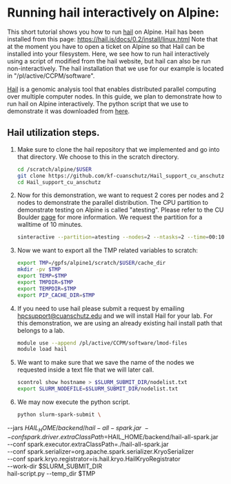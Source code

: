 Running hail interactively on Alpine:
============================================================

This short tutorial shows you how to run [hail](https://hail.is/references.html)  on Alpine. Hail has been installed from this page: https://hail.is/docs/0.2/install/linux.html
Note that at the moment you have to open a ticket on Alpine so that Hail can be installed into your filesystem. Here, we see how to run hail interactively using a script of modified from the hail website, but hail can also be run non-interactively.
The hail installation that we use for our example is located in "/pl/active/CCPM/software".

[Hail](https://hail.is/references.html) is a genomic analysis tool that enables distributed parallel computing over multiple computer nodes.
In this guide, we plan to demonstrate how to run hail on Alpine interactively. The python script that we use to demonstrate it was downloaded from [here](https://hail.is/docs/0.2/install/other-cluster.html).

## Hail utilization steps.

1) Make sure to clone the hail repository that we implemented and go into that directory.
   We choose to this in the scratch directory.

   ```bash
   cd /scratch/alpine/$USER
   git clone https://github.com/kf-cuanschutz/Hail_support_cu_anschutz.git
   cd Hail_support_cu_anschutz
   ```

3) Now for this demonstration, we want to request 2 cores per nodes and 2 nodes to demonstrate the parallel distribution.
   The CPU partition to demonstrate testing on Alpine is called "atesting". Please refer to the CU Boulder [page](https://curc.readthedocs.io/en/latest/clusters/alpine/alpine-hardware.html) for more information.
   We request the partition for a walltime of 10 minutes.

   ```bash
   sinteractive --partition=atesting --nodes=2 --ntasks=2 --time=00:10:00
   ```

4) Now we want to export all the TMP related variables to scratch:

   ```bash
   export TMP=/gpfs/alpine1/scratch/$USER/cache_dir
   mkdir -pv $TMP
   export TEMP=$TMP
   export TMPDIR=$TMP
   export TEMPDIR=$TMP
   export PIP_CACHE_DIR=$TMP
   ```

5) If you need to use hail please submit a request by emailing hpcsupport@cuanschutz.edu and we will install Hail for your lab.
   For this demonstration, we are using an already existing hail install path that belongs to a lab.

   ```bash   
   module use --append /pl/active/CCPM/software/lmod-files
   module load hail
   ```

6) We want to make sure that we save the name of the nodes we requested inside a text file that we will later call.

   ```bash
   scontrol show hostname > $SLURM_SUBMIT_DIR/nodelist.txt
   export SLURM_NODEFILE=$SLURM_SUBMIT_DIR/nodelist.txt
   ```
7) We may now execute the python script.

   ```bash
   python slurm-spark-submit \
--jars $HAIL_HOME/backend/hail-all-spark.jar \
--conf spark.driver.extraClassPath=$HAIL_HOME/backend/hail-all-spark.jar \
--conf spark.executor.extraClassPath=./hail-all-spark.jar \
--conf spark.serializer=org.apache.spark.serializer.KryoSerializer \
--conf spark.kryo.registrator=is.hail.kryo.HailKryoRegistrator \
--work-dir $SLURM_SUBMIT_DIR \
hail-script.py --temp_dir $TMP
   ```




